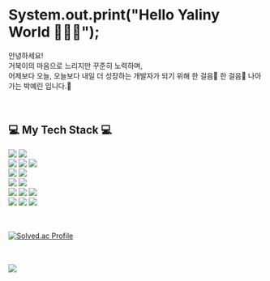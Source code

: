 # System.out.print("Hello Yaliny World 👋👋👋");
<div>
  안녕하세요!<br>
  거북이의 마음으로 느리지만 꾸준히 노력하며, <br>
  어제보다 오늘, 오늘보다 내일 더 성장하는 개발자가 되기 위해 한 걸음🚶 한 걸음🚶 나아가는 박예린 입니다.🐣
  
<!-- <ul>
    <li>풀리지 않는 문제에 집중하고 문제를 해결하는 데 있어 희열감을 느껴 백엔드 개발자가 되었습니다.</li>
    <li>'어떤 문제가 있을까?', '이걸 왜 구현해야할까?' 라는 생각을 시작으로 문제를 정의하고, 작성된 코드와 작성한 코드를 보면서 '이게 최선일까?' 라는 생각을 가지며 최선의 방법으로 문제를 해결하려고 합니다. </li>
    <li>의사소통과 협업, 함께 성장하고 나아가는 것을 중요하게 생각하여 늘 귀를 기울이고 함께 고민하는 개발자입니다.</li>
    <li>문제와 해결 방법에 대해서 기록하는 것과 문서 정리하는 것을 즐기며, 정리한 것을 공유하는 것을 좋아합니다.</li>
    <li>다른 사람에게 도움이 되는 것에 기쁨과 뿌듯함을 느낍니다.</li>
    <li>새로운 지식과 기술을 배우는 것을 좋아하며, 알고있는 지식과 경험을 함께 공유하는 것을 좋아합니다.</li>
    <li>겸손함을 잃지 않고 늘 배우고자 하는 자세를 가지려고 하며, 공부하는 습관을 유지하고 오늘보다 내일 더 나은 사람이 되기 위해 <a href="https://yelin1217.tistory.com/">기술 블로그</a>에 공부한 내용 등을 포스팅을 하고 있습니다.</li>
</ul> -->
</div>

<br>
<br>

## 💻 My Tech Stack 💻
<div align=left>
  <img src="https://img.shields.io/badge/java-007396?style=for-the-badge&logo=java&logoColor=white">
  <img src="https://img.shields.io/badge/kotlin-7F52FF?style=for-the-badge&logo=kotlin&logoColor=white">
  <br>

  <img src="https://img.shields.io/badge/-ORACLE-F80000?style=for-the-badge&logo=oracle">
  <img src="https://img.shields.io/badge/-MYSQL-4479A1?style=for-the-badge&logo=MySQL&logoColor=white">
<img src="https://img.shields.io/badge/JPA-59666C?style=for-the-badge&logoColor=white">
  <br>

  <img src="https://img.shields.io/badge/Spring-6DB33F?style=for-the-badge&logo=Spring&logoColor=white">
  <img src="https://img.shields.io/badge/springboot-6DB33F?style=for-the-badge&logo=Spring Boot&logoColor=white">
  <br>

   
  <img src="https://img.shields.io/badge/-Apache Tomcat-F8DC75?style=for-the-badge&logo=apachetomcat&logoColor=black">
  <img src="https://img.shields.io/badge/AWS-232F3E?style=for-the-badge&logo=amazonwebservices&logoColor=white">
  <br>

  <img src="https://img.shields.io/badge/-HTML5-E34F26?style=for-the-badge&logo=html5&logoColor=ffffff">
  <img src="https://img.shields.io/badge/-CSS3-1572B6?style=for-the-badge&logo=css3">
  <img src="https://img.shields.io/badge/javascript-F7DF1E?style=for-the-badge&logo=javascript&logoColor=black">
  <br>
  
  <img src="https://img.shields.io/badge/SVN-black?style=for-the-badge&logo=SVN">
  <img src="https://img.shields.io/badge/git-F05032?style=for-the-badge&logo=git&logoColor=white">
  <img src="https://img.shields.io/badge/github-181717?style=for-the-badge&logo=github&logoColor=white">
  <br>  
</div>

<br>
<br>

<!--
## It's Me ✌️
<div align=left>  
  <img style="width: 60%" src="https://github-readme-stats.vercel.app/api?username=Yelin-park&show_icons=true&theme=dracula">
  <img style="width: 40%" src="https://github-readme-stats.vercel.app/api/top-langs/?username=Yelin-park&layout=compact&theme=dark">
</div>
<br>
-->
<!--
## Project 📚
- <a href="https://github.com/Yelin-park/SpringProject_TODOLIST">Spring Project - 인생은 점진적 과부하(todolist)</a>
- <a href="https://github.com/Yelin-park/OracleProject_MarketKurly"> Oracle Data Base Project - MarketKurly</a>
-->
<!--
## Education ✏️
- 2022.02.15 ~ 2022.08.02 쌍용교육센터(수료)
- 2018.03 ~ 2022.02 아주대학교 글로벌경영학과(졸업)

## Awards 🏆
- 아주대학교 경영대학 개인 프레젠테이션 발표 우수상

## Certification 📜
- 정보처리기사
- 정보처리기능사
- 워드프로세스 1급
- 컴퓨터활용능력 2급
- ITQ 엑셀 A등급
<!-- - 전산회계 1,2급
- 전산회계운용사 3급
- 기업회계 3급
- 협상전문가 3급 -->

<!-- https://github.com/anuraghazra/github-readme-stats/blob/master/themes/README.md -->
<!-- ![GitHub stats](https://github-readme-stats.vercel.app/api?username=Yelin-park&show_icons=true&theme=holi) -->

<!-- https://github.com/mazassumnida/mazassumnida -->
[![Solved.ac Profile](http://mazassumnida.wtf/api/v2/generate_badge?boj=mae1217)](https://solved.ac/mae1217/)

<br>
<br>

<a href="https://github.com/devxb/gitanimals">
  <img src="https://render.gitanimals.org/farms/Yelin-park"/>
</a>